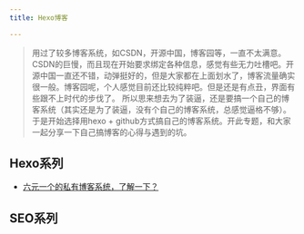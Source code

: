 ```yaml
---
title: Hexo博客

---
```


>用过了较多博客系统，如CSDN，开源中国，博客园等，一直不太满意。CSDN的巨慢，而且现在开始要求绑定各种信息，感觉有些无力吐槽吧。开源中国一直还不错，动弹挺好的，但是大家都在上面划水了，博客流量确实很一般。博客园呢，个人感觉目前还比较纯粹吧。但是还是有点丑，界面有些跟不上时代的步伐了。
所以思来想去为了装逼，还是要搞一个自己的博客系统（其实还是为了装逼，没有个自己的博客系统，总感觉逼格不够）。于是开始选择用hexo + github方式搞自己的博客系统。开此专题，和大家一起分享一下自己搞博客的心得与遇到的坑。

<!-- more -->

## Hexo系列

* [六元一个的私有博客系统，了解一下？](/2018/09/19/六元一个的私有博客系统，了解一下？/)

## SEO系列

